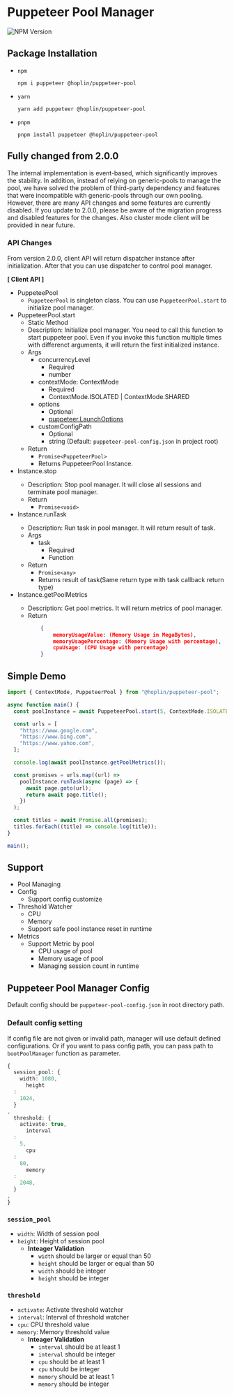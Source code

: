 # Puppeteer Pool Manager

![NPM Version](https://img.shields.io/npm/v/%40hoplin%2Fpuppeteer-pool?style=for-the-badge)

## Package Installation

- `npm`

  ```
  npm i puppeteer @hoplin/puppeteer-pool
  ```

- `yarn`

  ```
  yarn add puppeteer @hoplin/puppeteer-pool
  ```

- `pnpm`
  ```
  pnpm install puppeteer @hoplin/puppeteer-pool
  ```

## Fully changed from 2.0.0

The internal implementation is event-based, which significantly improves the stability. In addition, instead of relying
on generic-pools to manage the pool, we have solved the problem of third-party dependency and features that were
incompatible with generic-pools through our own pooling. However, there are many API changes and some features are
currently disabled. If you update to 2.0.0, please be aware of the migration progress and disabled features for the
changes.
Also cluster mode client will be provided in near future.

### API Changes

From version 2.0.0, client API will return dispatcher instance after initialization.
After that you can use dispatcher to control pool manager.

**[ Client API ]**

- PuppeteePool
    - `PuppeteerPool` is singleton class. You can use `PuppeteerPool.start` to initialize pool manager.
- PuppeteerPool.start
    - Static Method
    - Description: Initialize pool manager. You need to call this function to start puppeteer pool. Even if you invoke
      this function multiple times with differenct arguments, it will return the first initialized instance.
    - Args
        - concurrencyLevel
            - Required
            - number
        - contextMode: ContextMode
            - Required
            - ContextMode.ISOLATED | ContextMode.SHARED
        - options
            - Optional
            - [puppeteer.LaunchOptions](https://pptr.dev/api/puppeteer.launchoptions)
        - customConfigPath
            - Optional
            - string (Default: `puppeteer-pool-config.json` in project root)
    - Return
        - `Promise<PuppeteerPool>`
        - Returns PuppeteerPool Instance.
- Instance<PuppeteerPool>.stop
    - Description: Stop pool manager. It will close all sessions and terminate pool manager.
    - Return
        - `Promise<void>`
- Instance<PuppeteerPool>.runTask
    - Description: Run task in pool manager. It will return result of task.
    - Args
        - task
            - Required
            - Function
    - Return
        - `Promise<any>`
        - Returns result of task(Same return type with task callback return type)
- Instance<PuppeteerPool>.getPoolMetrics
    - Description: Get pool metrics. It will return metrics of pool manager.
    - Return
      ```json
          {
              memoryUsageValue: (Memory Usage in MegaBytes),
              memoryUsagePercentage: (Memory Usage with percentage),
              cpuUsage: (CPU Usage with percentage)
          }
      ```

## Simple Demo

```typescript
import { ContextMode, PuppeteerPool } from "@hoplin/puppeteer-pool";

async function main() {
  const poolInstance = await PuppeteerPool.start(5, ContextMode.ISOLATED);

  const urls = [
    "https://www.google.com",
    "https://www.bing.com",
    "https://www.yahoo.com",
  ];

  console.log(await poolInstance.getPoolMetrics());

  const promises = urls.map((url) =>
    poolInstance.runTask(async (page) => {
      await page.goto(url);
      return await page.title();
    })
  );

  const titles = await Promise.all(promises);
  titles.forEach((title) => console.log(title));
}

main();

```

## Support

- Pool Managing
- Config
    - Support config customize
- Threshold Watcher
    - CPU
    - Memory
    - Support safe pool instance reset in runtime
- Metrics
    - Support Metric by pool
        - CPU usage of pool
        - Memory usage of pool
        - Managing session count in runtime

## Puppeteer Pool Manager Config

Default config should be `puppeteer-pool-config.json` in root directory path.

### Default config setting

If config file are not given or invalid path, manager will use default defined configurations. Or if you want to pass
config path, you can pass path to `bootPoolManager` function as parameter.

```typescript
{
  session_pool: {
    width: 1080,
      height
  :
    1024,
  }
,
  threshold: {
    activate: true,
      interval
  :
    5,
      cpu
  :
    80,
      memory
  :
    2048,
  }
,
}
```

### `session_pool`

- `width`: Width of session pool
- `height`: Height of session pool
    - **Inteager Validation**
        - `width` should be larger or equal than 50
        - `height` should be larger or equal than 50
        - `width` should be integer
        - `height` should be integer

### `threshold`

- `activate`: Activate threshold watcher
- `interval`: Interval of threshold watcher
- `cpu`: CPU threshold value
- `memory`: Memory threshold value
    - **Inteager Validation**
        - `interval` should be at least 1
        - `interval` should be integer
        - `cpu` should be at least 1
        - `cpu` should be integer
        - `memory` should be at least 1
        - `memory` should be integer

